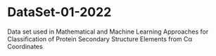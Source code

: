 # DataSet-01-2022
Data set used in Mathematical and Machine Learning Approaches for Classification of Protein Secondary Structure Elements from Cα Coordinates
